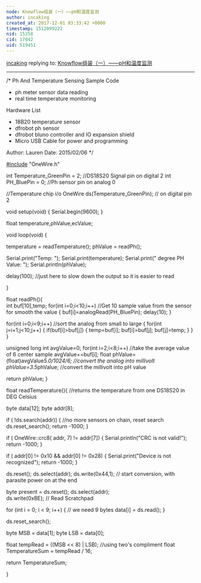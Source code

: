 ```yaml
---
node: Knowflow组装（一）——pH和温度监测
author: incaking
created_at: 2017-12-01 03:33:42 +0000
timestamp: 1512099222
nid: 15258
cid: 17842
uid: 519451
---
```




[incaking](../profile/incaking) replying to: [Knowflow组装（一）——pH和温度监测](../notes/incaking/11-29-2017/knowflow-ph)

----
/*
Ph And Temperature Sensing Sample Code
 * ph meter sensor data reading
 * real time temperature monitoring
 
Hardware List 
 * 18B20 temperature sensor
 * dfrobot ph sensor
 * dfrobot bluno controller and IO expansion shield
 * Micro USB Cable for power and programming

Author:   Lauren
Date:     2015/02/06
*/

[#include](/tag/include) "OneWire.h"

int Temperature_GreenPin = 2; //DS18S20 Signal pin on digital 2
int PH_BluePin = 0;       //Ph sensor pin on analog 0

//Temperature chip i/o
OneWire ds(Temperature_GreenPin);  // on digital pin 2

void setup(void) {
  Serial.begin(9600);
}

float temperature,phValue,ecValue;

void loop(void) {
  
  temperature = readTemperature();
  phValue = readPh();
  
  Serial.print("Temp: ");
  Serial.print(temperature);
  Serial.print(" degree  PH Value: ");
  Serial.println(phValue);
  
  delay(100); //just here to slow down the output so it is easier to read
  
}


float readPh(){  
  int buf[10],temp;
  for(int i=0;i<10;i++)       //Get 10 sample value from the sensor for smooth the value
  { 
    buf[i]=analogRead(PH_BluePin);
    delay(10);
  }
  
  for(int i=0;i<9;i++)        //sort the analog from small to large
  {
    for(int j=i+1;j<10;j++)
    {
      if(buf[i]>buf[j])
      {
        temp=buf[i];
        buf[i]=buf[j];
        buf[j]=temp;
      }
    }
  }
  
  unsigned long int avgValue=0;
  for(int i=2;i<8;i++)                      //take the average value of 6 center sample
    avgValue+=buf[i];
  float phValue=(float)avgValue*5.0/1024/6; //convert the analog into millivolt
  phValue=3.5*phValue;                      //convert the millivolt into pH value
  
  return phValue;
}


float readTemperature(){
  //returns the temperature from one DS18S20 in DEG Celsius

  byte data[12];
  byte addr[8];

  if ( !ds.search(addr)) {
      //no more sensors on chain, reset search
      ds.reset_search();
      return -1000;
  }

  if ( OneWire::crc8( addr, 7) != addr[7]) {
      Serial.println("CRC is not valid!");
      return -1000;
  }

  if ( addr[0] != 0x10 && addr[0] != 0x28) {
      Serial.print("Device is not recognized");
      return -1000;
  }

  ds.reset();
  ds.select(addr);
  ds.write(0x44,1); // start conversion, with parasite power on at the end

  byte present = ds.reset();
  ds.select(addr);    
  ds.write(0xBE); // Read Scratchpad

  
  for (int i = 0; i < 9; i++) { // we need 9 bytes
    data[i] = ds.read();
  }
  
  ds.reset_search();
  
  byte MSB = data[1];
  byte LSB = data[0];

  float tempRead = ((MSB << 8) | LSB); //using two's compliment
  float TemperatureSum = tempRead / 16;
  
  return TemperatureSum;
  
}